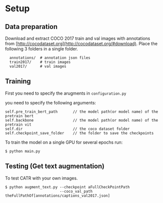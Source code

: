 # Setup

## Data preparation

Download and extract COCO 2017 train and val images with annotations from
[http://cocodataset.org](http://cocodataset.org/#download).
Place the following 3 folders in a single folder.
```
  annotations/  # annotation json files
  train2017/    # train images
  val2017/      # val images
```

## Training
First you need to specify the arugments in `configuration.py` 

you need to specify the following arguments:
```
self.pre_train_bert_path       // the model path(or model name) of the pretrain bert 
self.backbone                  // the model path(or model name) of the pretrain vit
self.dir                       // the coco dataset folder
self.checkpoint_save_folder    // the folder to save the checkpoints
```


To train the model on a single GPU for several epochs run:
```
$ python main.py
```


## Testing (Get text augmentation)
To test CATR with your own images.
```
$ python augment_text.py --checkpoint aFullCheckPointPath  
                         --coco_val_path theFullPathOf[annotations/captions_val2017.json]
```
